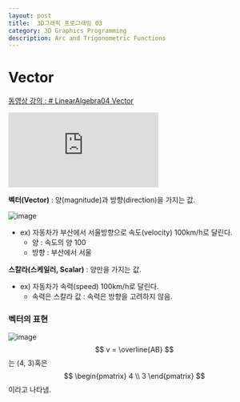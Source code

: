 ```yaml
---
layout: post
title:  3D그래픽 프로그래밍 03
category: 3D Graphics Programming
description: Arc and Trigonometric Functions
---
```


# Vector

[동영상 강의 : # LinearAlgebra04 Vector](https://youtu.be/6MKzvQ1WzZA)

<div class="youtube">
<iframe src="https://www.youtube.com/embed/6MKzvQ1WzZA?list=PLrrTotxaO6khHInVhLSw3X16VucWW1v1Y" frameborder="0" allow="accelerometer; autoplay; encrypted-media; gyroscope; picture-in-picture" allowfullscreen></iframe>
</div>


**벡터(Vector)** : 양(magnitude)과 방향(direction)을 가지는 값.

![image](https://user-images.githubusercontent.com/26755686/56482387-e94b2e80-64fe-11e9-88a8-ad570f059789.png)

- ex) 자동차가 부산에서 서울방향으로 속도(velocity) 100km/h로 달린다.
  - 양 : 속도의 양 100
  - 방향 : 부산에서 서울

**스칼라(스케일러, Scalar)** : 양만을 가지는 값.

- ex) 자동차가 속력(speed) 100km/h로 달린다.
  - 속력은 스칼라 값 : 속력은 방향을 고려하지 않음.

### 벡터의 표현

![image](https://user-images.githubusercontent.com/26755686/56482468-53fc6a00-64ff-11e9-830d-9af243c50790.png)
$$
v = \overline{AB}
$$
는 (4, 3)혹은 
$$
\begin{pmatrix}
4 \\
3
\end{pmatrix}
$$
이라고 나타냄.